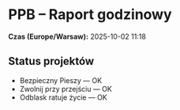 # PPB – Raport godzinowy
**Czas (Europe/Warsaw):** 2025-10-02 11:18

## Status projektów
- Bezpieczny Pieszy — OK
- Zwolnij przy przejściu — OK
- Odblask ratuje życie — OK

